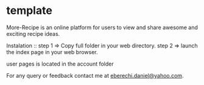 # template
More-Recipe is an online platform for users to view and share awesome and exciting  recipe ideas.

Instalation ::
step 1 => Copy full folder in your web directory.
step 2 => launch the index page in your web browser.

user pages is located in the account folder

For any query or feedback contact me at eberechi.daniel@yahoo.com.
